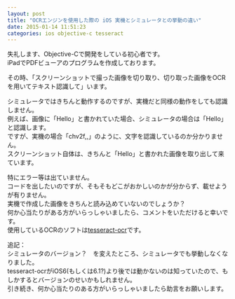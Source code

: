 ```yaml
---
layout: post
title: "OCRエンジンを使用した際の iOS 実機とシミュレータとの挙動の違い"
date: 2015-01-14 11:51:23
categories: ios objective-c tesseract
---
```

<p>失礼します、Objective-Cで開発をしている初心者です。<br>
iPadでPDFビューアのプログラムを作成しております。</p>

<p>その時、「スクリーンショットで撮った画像を切り取り、切り取った画像をOCRを用いてテキスト認識して」います。</p>

<p>シミュレータではきちんと動作するのですが、実機だと同様の動作をしても認識しません。<br>
例えば、画像に「Hello」と書かれていた場合、シミュレータの場合は「Hello」と認識します。<br>
ですが、実機の場合「chv2f,,」のように、文字を認識しているのか分かりません。<br>
スクリーンショット自体は、きちんと「Hello」と書かれた画像を取り出して来ています。</p>

<p>特にエラー等は出ていません。<br>
コードを出したいのですが、そもそもどこがおかしいのかが分からず、載せようが有りません。<br>
実機で作成した画像をきちんと読み込めていないのでしょうか？<br>
何か心当たりがある方がいらっしゃいましたら、コメントをいただけると幸いです。<br>
使用しているOCRのソフトは<a href="https://code.google.com/p/tesseract-ocr/" rel="nofollow">tesseract-ocr</a>です。</p>

<p>追記：<br>
シミュレータのバージョン？　を変えたところ、シミュレータでも挙動しなくなりました。<br>
tesseract-ocrがiOS6(もしくは6.1?)より後では動かないのは知っていたので、もしかするとバージョンのせいかもしれません。<br>
引き続き、何か心当たりのある方がいらっしゃいましたら助言をお願いします。</p>
